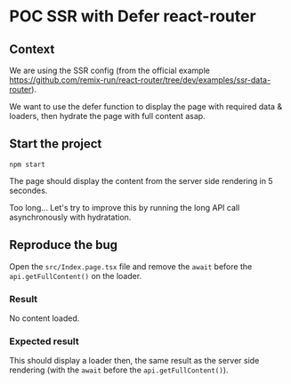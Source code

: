 # POC SSR with Defer react-router

## Context

We are using the SSR config (from the official example https://github.com/remix-run/react-router/tree/dev/examples/ssr-data-router).

We want to use the defer function to display the page with required data & loaders, then hydrate the page with full content asap.

## Start the project

```shell
npm start
```

The page should display the content from the server side rendering in 5 secondes. 

Too long... Let's try to improve this by running the long API call asynchronously with hydratation.

## Reproduce the bug

Open the `src/Index.page.tsx` file and remove the `await` before the `api.getFullContent()` on the loader.

### Result

No content loaded.

### Expected result

This should display a loader then, the same result as the server side rendering (with the `await` before the `api.getFullContent()`).
